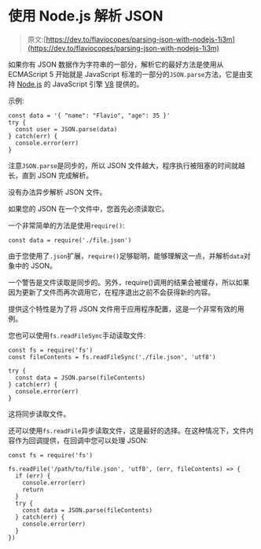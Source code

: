 # 使用 Node.js 解析 JSON

> 原文:[https://dev.to/flaviocopes/parsing-json-with-nodejs-1i3m](https://dev.to/flaviocopes/parsing-json-with-nodejs-1i3m)

如果你有 JSON 数据作为字符串的一部分，解析它的最好方法是使用从 ECMAScript 5 开始就是 JavaScript 标准的一部分的`JSON.parse`方法，它是由支持 [Node.js](https://flaviocopes.com.com/nodejs/) 的 JavaScript 引擎 [V8](https://flaviocopes.com.com/v8/) 提供的。

示例:

```
const data = '{ "name": "Flavio", "age": 35 }'
try {
  const user = JSON.parse(data)
} catch(err) {
  console.error(err)
} 
```

注意`JSON.parse`是同步的，所以 JSON 文件越大，程序执行被阻塞的时间就越长，直到 JSON 完成解析。

没有办法异步解析 JSON 文件。

如果您的 JSON 在一个文件中，您首先必须读取它。

一个非常简单的方法是使用`require()`:

```
const data = require('./file.json') 
```

由于您使用了`.json`扩展，`require()`足够聪明，能够理解这一点，并解析`data`对象中的 JSON。

一个警告是文件读取是同步的。另外，require()调用的结果会被缓存，所以如果因为更新了文件而再次调用它，在程序退出之前不会获得新的内容。

提供这个特性是为了将 JSON 文件用于应用程序配置，这是一个非常有效的用例。

您也可以使用`fs.readFileSync`手动读取文件:

```
const fs = require('fs')
const fileContents = fs.readFileSync('./file.json', 'utf8')

try {
  const data = JSON.parse(fileContents)
} catch(err) {
  console.error(err)
} 
```

这将同步读取文件。

还可以使用`fs.readFile`异步读取文件，这是最好的选择。在这种情况下，文件内容作为回调提供，在回调中您可以处理 JSON:

```
const fs = require('fs')

fs.readFile('/path/to/file.json', 'utf8', (err, fileContents) => {
  if (err) {
    console.error(err)
    return
  }
  try {
    const data = JSON.parse(fileContents)
  } catch(err) {
    console.error(err)
  }
}) 
```